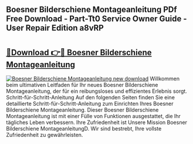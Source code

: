 ## Boesner Bilderschiene Montageanleitung PDf Free Download - Part-Tt0 Service Owner Guide - User Repair Edition a8vRP

# <h2><a href="http://df6yer.blite.top/?on=Boesner+Bilderschiene+Montageanleitung">🔗Download 👉🔴 Boesner Bilderschiene Montageanleitung</a></h2>

[![Boesner Bilderschiene Montageanleitung new download](https://i.imgur.com/lujVjoI.png)](http://df6yer.blite.top/?on=Boesner+Bilderschiene+Montageanleitung)
Willkommen beim ultimativen Leitfaden für Ihr neues Boesner Bilderschiene Montageanleitung, der für ein reibungsloses und effizientes Erlebnis sorgt. Schritt-für-Schritt-Anleitung Auf den folgenden Seiten finden Sie eine detaillierte Schritt-für-Schritt-Anleitung zum Einrichten Ihres Boesner Bilderschiene Montageanleitung. Dieser Boesner Bilderschiene Montageanleitung ist mit einer Fülle von Funktionen ausgestattet, die Ihr tägliches Leben verbessern. Ihre Zufriedenheit ist Unsere Mission Boesner Bilderschiene MontageanleitungD. Wir sind bestrebt, Ihre vollste Zufriedenheit zu gewährleisten.
